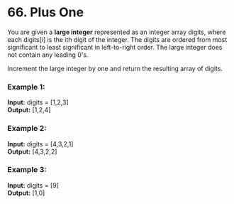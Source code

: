 # 66. Plus One
You are given a **large integer** represented as an integer array digits, where each digits[i] is the ith digit of the integer. The digits are ordered from most significant to least significant in left-to-right order. The large integer does not contain any leading 0's.

Increment the large integer by one and return the resulting array of digits.

### Example 1:

**Input:** digits = [1,2,3]    
**Output:** [1,2,4]

### Example 2:

**Input:** digits = [4,3,2,1]   
**Output:** [4,3,2,2]

### Example 3:

**Input:** digits = [9]   
**Output:** [1,0]